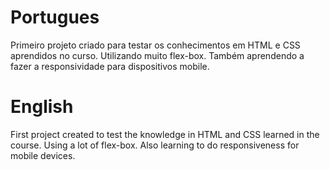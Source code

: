 # Portugues
Primeiro projeto criado para testar os conhecimentos em HTML e CSS aprendidos no curso.
Utilizando muito flex-box.
Também aprendendo a fazer a responsividade para dispositivos mobile.

# English

First project created to test the knowledge in HTML and CSS learned in the course.
Using a lot of flex-box.
Also learning to do responsiveness for mobile devices.
